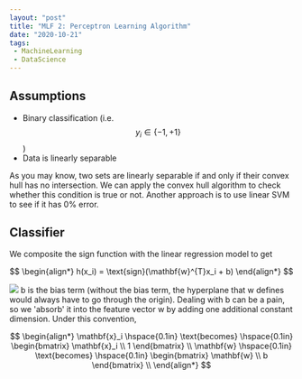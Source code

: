 ```yaml
---
layout: "post"
title: "MLF 2: Perceptron Learning Algorithm"
date: "2020-10-21"
tags:
 - MachineLearning
 - DataScience
---
```


## Assumptions
* Binary classification (i.e. $$y_i \in \{-1, +1\}$$)
* Data is linearly separable

As you may know, two sets are linearly separable if and only if their convex hull has no intersection. We can apply the convex hull algorithm to check whether this condition is true or not. Another approach is to use linear SVM to see if it has 0% error.

## Classifier
We composite the sign function with the linear regression model to get 

$$ 
\begin{align*}
h(x_i) = \text{sign}(\mathbf{w}^{T}x_i + b)
\end{align*}
$$ 

![](https://github.com/tianbo137/tianbo137.github.io/blob/master/assets/img/perceptron_img1.png)
b is the bias term (without the bias term, the hyperplane that w defines would always have to go through the origin). Dealing with b can be a pain, so we 'absorb' it into the feature vector w by adding one additional constant dimension. Under this convention,

$$
\begin{align*}
\mathbf{x}_i \hspace{0.1in} \text{becomes} \hspace{0.1in} \begin{bmatrix} \mathbf{x}_i \\ 1  \end{bmatrix} \\
\mathbf{w} \hspace{0.1in} \text{becomes} \hspace{0.1in} \begin{bmatrix} \mathbf{w} \\ b  \end{bmatrix} \\ 
\end{align*}
$$

